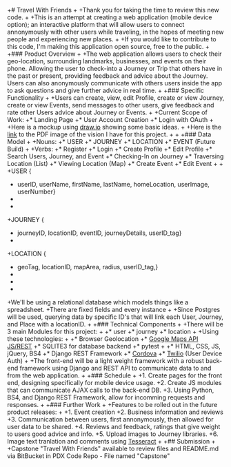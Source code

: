 +# Travel With Friends
+
+Thank you for taking the time to review this new code.
+
+This is an attempt at creating a web application (mobile device option); an interactive platform that will allow users to connect annonymously with other users while traveling, in the hopes of meeting new people and experiencing new places.
+
+If you would like to contribute to this code, I'm making this application open source, free to the public.
+
+### Product Overview
+
+The web application allows users to check their geo-location, surrounding landmarks, businesses, and events on their phone. Allowing the user to check-into a Journey or Trip that others have in the past or present, providing feedback and advice about the Journey. Users can also anonymously communicate with others users inside the app to ask questions and give further advice in real time. 
+
+### Specific Functionality
+
+Users can create, view, edit Profile, create or view Journey, create or view Events, send messages to other users, give feedback and rate other Users advice about Journey or Events.
+
+Current Scope of Work:
+* Landing Page
+* User Account Creation
+* Login with OAuth
+
+Here is a mockup using [draw.io](https://draw.io/) showing some basic ideas.
+
+Here is the [link](docs/twf_mockups.pdf) to the PDF image of the vision I have for this project. 
+
+
+### Data Model
+
+Nouns:
+* USER
+* JOURNEY
+* LOCATION
+* EVENT (Future Build)
+
+Verbs:
+* Register
+* Login
+* Create Profile
+* Edit Profile
+* Search Users, Journey, and Event
+* Checking-In on Journey
+* Traversing Location (List)
+* Viewing Location  (Map)
+* Create Event 
+* Edit Event
+
+
+USER {
+    userID, userName, firstName, lastName, homeLocation, userImage, userNumber} 
+    
+  
+JOURNEY {
+    journeyID, locationID, eventID, journeyDetails, userID_tag}
+    
+LOCATION {
+    geoTag, locationID, mapArea, radius, userID_tag,}
+    
+    
+
+We'll be using a relational database which models things like a spreadsheet.
+There are fixed fields and every instance
+
+Since Postgres will be used, querying data by specific ID's that will link each User, Journey, and Place with a locationID.
+
+### Technical Components
+
+There will be 3 main Modules for this project:
+
+* user
+* journey
+* location
+
+Using these technologies:
+
+* Browser Geolocation
+* [Google Maps API JS/REST](https://developers.google.com/maps/documentation/javascript/?hl=en_US)
+* SQLITE3 for database backend
+* pytest
+
+* HTML, CSS, JS, jQuery, BS4
+* Django REST Framework
+* [Cordova](https://cordova.apache.org/)
+* [Twilio](https://www.twilio.com/?mkwid=s5YsI2dSk&pdv=c&pcrid=166298610378&pmt=e&pkw=twilio&campaign=G_S_Brand_Alpha_NA&utm_source=google&utm_medium=cpc&utm_term=twilio&utm_campaign=G_S_Brand_Alpha_NA&utm_content=Brand&gclid=Cj0KEQiA0L_FBRDMmaCTw5nxm-ABEiQABn-VqWpOgOYR24O93xODtHaATUJcdyqFQYtvQJxYBoguPdQaAhpj8P8HAQ) (User Device Auth)
+
+The front-end will be a light weight framework with a robust back-end framework using Django and REST API to communicate data to and from the web application.
+
+### Schedule
+
+1. Create pages for the front end, designing specifically for mobile device usage.
+2. Create JS modules that can communicate AJAX calls to the back-end DB.
+3. Using Python, BS4, and Django REST Framework, allow for incomming requests and responses. 
+
+### Further Work
+
+Features to be rolled out in the future product releases:
+
+1. Event creation
+2. Business information and reviews
+3. Communication between users, first annonymously, then allowed for user data to be shared.
+4. Reviews and feedback, ratings that give weight to users good advice and info.
+5. Upload images to Journey libraries.
+6. Image text tranlation and comments using [Tesseract](http://tesseract.projectnaptha.com/)
+
+## Submission
+
+Capstone "Travel With Friends" available to review files and README.md via BitBucket in PDX Code Repo - File named "Capstone"
